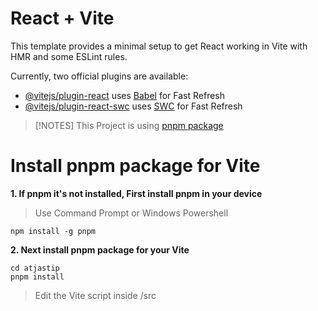 # React + Vite

This template provides a minimal setup to get React working in Vite with HMR and some ESLint rules.

Currently, two official plugins are available:

- [@vitejs/plugin-react](https://github.com/vitejs/vite-plugin-react/blob/main/packages/plugin-react/README.md) uses [Babel](https://babeljs.io/) for Fast Refresh
- [@vitejs/plugin-react-swc](https://github.com/vitejs/vite-plugin-react-swc) uses [SWC](https://swc.rs/) for Fast Refresh

> [!NOTES]
> This Project is using [pnpm package](https://pnpm.io/)

# Install pnpm package for Vite

**1. If pnpm it's not installed, First install pnpm in your device**

> Use Command Prompt or Windows Powershell
```
npm install -g pnpm
```

**2. Next install pnpm package for your Vite**

```
cd atjastip
pnpm install
```
> Edit the Vite script inside /src
